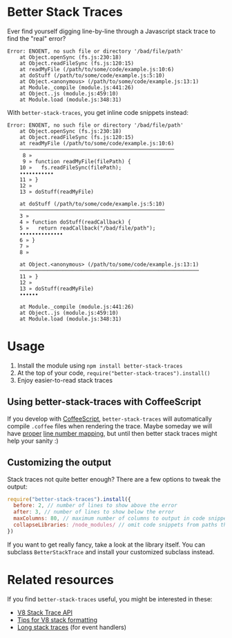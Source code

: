 # Better Stack Traces

Ever find yourself digging line-by-line through a Javascript stack trace
to find the "real" error?

    Error: ENOENT, no such file or directory '/bad/file/path'
        at Object.openSync (fs.js:230:18)
        at Object.readFileSync (fs.js:120:15)
        at readMyFile (/path/to/some/code/example.js:10:6)
        at doStuff (/path/to/some/code/example.js:5:10)
        at Object.<anonymous> (/path/to/some/code/example.js:13:1)
        at Module._compile (module.js:441:26)
        at Object..js (module.js:459:10)
        at Module.load (module.js:348:31)

With `better-stack-traces`, you get inline code snippets instead:

    Error: ENOENT, no such file or directory '/bad/file/path'
        at Object.openSync (fs.js:230:18)
        at Object.readFileSync (fs.js:120:15)
        at readMyFile (/path/to/some/code/example.js:10:6)
        ──────────────────────────────────────────────────
         8 » 
         9 » function readMyFile(filePath) {
        10 »   fs.readFileSync(filePath);
        •••••••••••
        11 » }
        12 » 
        13 » doStuff(readMyFile)
        
        at doStuff (/path/to/some/code/example.js:5:10)
        ───────────────────────────────────────────────
        3 » 
        4 » function doStuff(readCallback) {
        5 »   return readCallback("/bad/file/path");
        ••••••••••••••
        6 » }
        7 » 
        8 » 
        
        at Object.<anonymous> (/path/to/some/code/example.js:13:1)
        ──────────────────────────────────────────────────────────
        11 » }
        12 » 
        13 » doStuff(readMyFile)
        ••••••
        
        at Module._compile (module.js:441:26)
        at Object..js (module.js:459:10)
        at Module.load (module.js:348:31)

# Usage

1. Install the module using `npm install better-stack-traces`
2. At the top of your code, `require("better-stack-traces").install()`
3. Enjoy easier-to-read stack traces

## Using better-stack-traces with CoffeeScript

If you develop with [CoffeeScript](http://coffeescript.org),
`better-stack-traces` will automatically compile `.coffee` files when
rendering the trace.  Maybe someday we will have
[proper](https://github.com/michaelficarra/CoffeeScriptRedux)
[line number mapping](https://github.com/jashkenas/coffee-script/issues/558),
but until then better stack traces might help your sanity :)

## Customizing the output

Stack traces not quite better enough?  There are a few options to tweak the
output:

```javascript
require("better-stack-traces").install({
  before: 2, // number of lines to show above the error
  after: 3, // number of lines to show below the error
  maxColumns: 80, // maximum number of columns to output in code snippets
  collapseLibraries: /node_modules/ // omit code snippets from paths that match the given regexp (ignores node_modules by default)
})
```

If you want to get really fancy, take a look at the library itself.  You can
subclass `BetterStackTrace` and install your customized subclass instead.

# Related resources

If you find `better-stack-traces` useful, you might be interested in these:

* [V8 Stack Trace API](http://code.google.com/p/v8/wiki/JavaScriptStackTraceApi)
* [Tips for V8 stack formatting](http://www.devthought.com/2011/12/22/a-string-is-not-an-error/)
* [Long stack traces](https://github.com/tlrobinson/long-stack-traces) (for event handlers)
